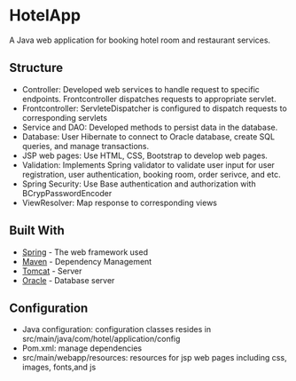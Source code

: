 # HotelApp
A Java web application for booking hotel room and restaurant services. 

## Structure
* Controller: Developed web services to handle request to specific endpoints. Frontcontroller dispatches requests to appropriate servlet.
* Frontcontroller: ServleteDispatcher is configured to dispatch requests to corresponding servlets
* Service and DAO: Developed methods to persist data in the database.  
* Database: User Hibernate to connect to Oracle database, create SQL queries, and manage transactions. 
* JSP web pages: Use HTML, CSS, Bootstrap to develop web pages.
* Validation: Implements Spring validator to validate user input for user registration, user authentication, booking room, order serivce, and etc. 
* Spring Security: Use Base authentication and authorization with BCrypPasswordEncoder
* ViewResolver: Map response to corresponding views 

## Built With

* [Spring](https://spring.io) - The web framework used
* [Maven](https://maven.apache.org/) - Dependency Management
* [Tomcat](http://tomcat.apache.org) - Server 
* [Oracle](https://www.oracle.com/database/) - Database server 

## Configuration
* Java configuration: configuration classes resides in src/main/java/com/hotel/application/config
* Pom.xml: manage dependencies
* src/main/webapp/resources: resources for jsp web pages including css, images, fonts,and js
